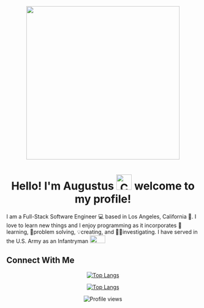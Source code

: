 <p align="center">
  <img src="https://i.giphy.com/media/7NoNw4pMNTvgc/giphy.webp" height="400" width="400"/>
</p>

### <h1 align="center">Hello! I'm Augustus <img alt="Corgi Waving Gif" src="https://i.giphy.com/media/FAFo1M7EC4gRZ4HETH/giphy.webp" title="@corgiyolk" height="40" width="40" /> welcome to my profile!</h1>

I am a Full-Stack Software Engineer 💻 based in Los Angeles, California 🌆. I love to learn new things and I enjoy programming as it incorporates 📖learning, 🧩problem solving, 💡creating, and 🕵️‍♂️investigating. I have served in the U.S. Army as an Infantryman <img src="https://upload.wikimedia.org/wikipedia/commons/a/ae/USA_-_Army_Infantry_Insignia.png" height="20" width="40" />

## Connect With Me

<div align="center">

  [![Top Langs](https://github-readme-stats.vercel.app/api/top-langs/?username=AugustusChong&layout=compact&theme=default)](https://github.com/anuraghazra/github-readme-stats#gh-light-mode-only)

  [![Top Langs](https://github-readme-stats.vercel.app/api/top-langs/?username=AugustusChong&layout=compact&theme=algolia)](https://github.com/anuraghazra/github-readme-stats#gh-dark-mode-only)

  ![Profile views](https://gpvc.arturio.dev/AugustusChong)

</div>

<!--
**AugustusChong/AugustusChong** is a ✨ _special_ ✨ repository because its `README.md` (this file) appears on your GitHub profile.

Here are some ideas to get you started:

- 🔭 I’m currently working on ...
- 🌱 I’m currently learning ...
- 👯 I’m looking to collaborate on ...
- 🤔 I’m looking for help with ...
- 💬 Ask me about ...
- 📫 How to reach me: ...
- 😄 Pronouns: ...
- ⚡ Fun fact: ...
-->

